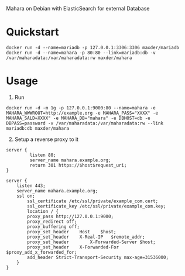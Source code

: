 Mahara on Debian with ElasticSearch for external Database

# Quickstart #

```
docker run -d --name=mariadb -p 127.0.0.1:3306:3306 maxder/mariadb
docker run -d --name=mahara -p 80:80 --link=mariadb:db -v /var/maharadata:/var/maharadata:rw maxder/mahara
```

# Usage #

1. Run 

`docker run -d -m 1g -p 127.0.0.1:9000:80 --name=mahara -e MAHARA_WWWROOT=http://example.org -e MAHARA_PASS="XXXX" -e MAHARA_SALD=XXXX" -e MAHARA_DB="mahara" -e DBHOST=db -e DBPASS=password -v /var/maharadata:/var/maharadata:rw --link mariadb:db maxder/mahara`

2. Setup a reverse proxy to it

```
server {
	     listen 80;
	     server_name mahara.example.org;
	     return 301 https://$host$request_uri;
}

server {
	listen 443;
	server_name mahara.example.org;
	ssl on;
        ssl_certificate /etc/ssl/private/example_com.cert;
        ssl_certificate_key /etc/ssl/private/example_com.key;
        location / {
		proxy_pass http://127.0.0.1:9000;
		proxy_redirect off;
		proxy_buffering off;
		proxy_set_header 	Host	$host;
		proxy_set_header 	X-Real-IP	$remote_addr;
		proxy_set_header        X-Forwarded-Server $host;
		proxy_set_header	X-Forwarded-For	$proxy_add_x_forwarded_for;
		add_header Strict-Transport-Security max-age=31536000;
	}
}
```

